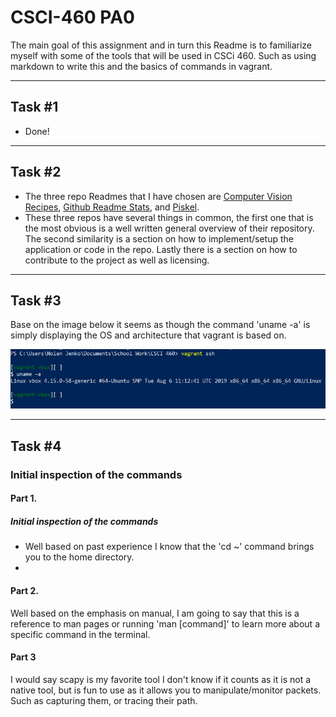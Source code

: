 # CSCI-460 PA0
The main goal of this assignment and in turn this Readme is to familiarize myself with some of the tools that will be used in CSCi 460. Such as using markdown to write this and the basics of commands in vagrant.
****
## Task #1
* Done!
****
## Task #2
 * The three repo Readmes that I have chosen are [Computer Vision Recipes](https://github.com/microsoft/computervision-recipes), [Github Readme Stats](https://github.com/anuraghazra/github-readme-stats), and [Piskel](https://github.com/piskelapp/piskel). 
 * These three repos have several things in common, the first one that is the most obvious is a well written general overview of their repository. The second similarity is a section on how to implement/setup the application or code in the repo. Lastly there is a section on how to contribute to the project as well as licensing.
 ****
## Task #3
Base on the image below it seems as though the command 'uname -a' is simply displaying the OS and architecture that vagrant is based on.
 
![Using the uname -a command](uname.png)
*****
## Task #4
### Initial inspection of the commands
#### Part 1.
##### Initial inspection of the commands
  - Well based on past experience I know that the 'cd ~' command brings you to the home directory.
  - 
#### Part 2.
Well based on the emphasis on manual, I am going to say that this is a reference to man pages or running 'man [command]' to learn more about a specific command in the terminal.
#### Part 3
I would say scapy is my favorite tool I don't know if it counts as it is not a native tool, but is fun to use as it allows you to manipulate/monitor packets. Such as capturing them, or tracing their path.

